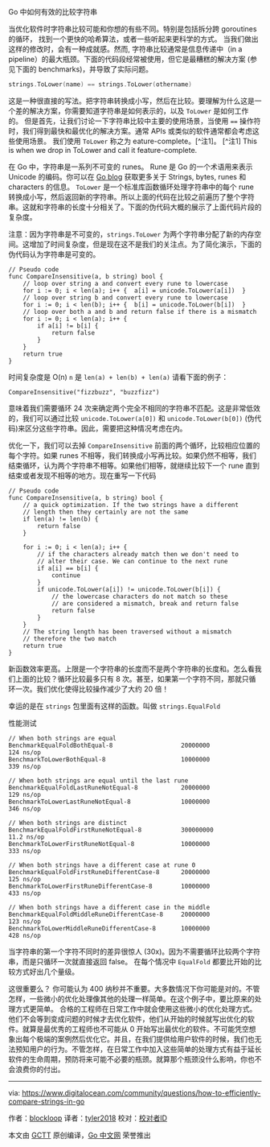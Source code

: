 
Go 中如何有效的比较字符串

当优化软件时字符串比较可能和你想的有些不同。特别是包括拆分跨 goroutines 的循环， 找到一个更快的哈希算法，或者一些听起来更科学的方式。
当我们做出这样的修改时，会有一种成就感。然而, 字符串比较通常是信息传递中（in a pipeline）的最大瓶颈。下面的代码段经常被使用，但它是最糟糕的解决方案 (参见下面的 benchmarks)，并导致了实际问题。
```go
strings.ToLower(name) == strings.ToLower(othername)
```
这是一种很直接的写法。把字符串转换成小写，然后在比较。要理解为什么这是一个差的解决方案，你需要知道字符串是如何表示的，以及 `ToLower` 是如何工作的。
但是首先，让我们讨论一下字符串比较中主要的使用场景，当使用 `==` 操作符时，我们得到最快和最优化的解决方案。通常 APIs 或类似的软件通常都会考虑这些使用场景。
我们使用 `ToLower` 称之为 eature-complete。[^注1]。
[^注1] This is when we drop in ToLower and call it feature-complete.

在 Go 中，字符串是一系列不可变的 runes。 Rune 是 Go 的一个术语用来表示 Unicode 的编码。你可以在 [Go blog](https://blog.golang.org/strings) 获取更多关于 Strings, bytes, runes 和 characters 的信息。 `ToLower` 是一个标准库函数循环处理字符串中的每个 rune 转换成小写，然后返回新的字符串。所以上面的代码在比较之前遍历了整个字符串。这就和字符串的长度十分相关了。下面的伪代码大概的展示了上面代码片段的复杂度。

注意：因为字符串是不可变的，`strings.ToLower` 为两个字符串分配了新的内存空间。这增加了时间复杂度，但是现在这不是我们的关注点。为了简化演示，下面的伪代码认为字符串是可变的。
```
// Pseudo code
func CompareInsensitive(a, b string) bool {
    // loop over string a and convert every rune to lowercase
    for i := 0; i < len(a); i++ {  a[i] = unicode.ToLower(a[i])  }
    // loop over string b and convert every rune to lowercase
    for i := 0; i < len(b); i++ {  b[i] = unicode.ToLower(b[i])  }
    // loop over both a and b and return false if there is a mismatch
    for i := 0; i < len(a); i++ {
        if a[i] != b[i] {
            return false
        }
    }
    return true
}
```
时间复杂度是 O(n) `n` 是 `len(a) + len(b) + len(a)` 请看下面的例子：
```
CompareInsensitive("fizzbuzz", "buzzfizz")
```
意味着我们需要循环 24 次来确定两个完全不相同的字符串不匹配。这是非常低效的，我们可以通过比较 `unicode.ToLower(a[0])` 和 `unicode.ToLower(b[0])` (伪代码)来区分这些字符串。因此，需要把这种情况考虑在内。

优化一下，我们可以去掉 `CompareInsensitive` 前面的两个循环，比较相应位置的每个字符。如果 runes 不相等，我们转换成小写再比较。如果仍然不相等，我们结束循环，认为两个字符串不相等。如果他们相等，就继续比较下一个 rune 直到结束或者发现不相等的地方。现在重写一下代码

```
// Pseudo code
func CompareInsensitive(a, b string) bool {
    // a quick optimization. If the two strings have a different
    // length then they certainly are not the same
    if len(a) != len(b) {
        return false
    }

    for i := 0; i < len(a); i++ {
        // if the characters already match then we don't need to
        // alter their case. We can continue to the next rune
        if a[i] == b[i] {
            continue
        }
        if unicode.ToLower(a[i]) != unicode.ToLower(b[i]) {
            // the lowercase characters do not match so these
            // are considered a mismatch, break and return false
            return false
        }
    }
    // The string length has been traversed without a mismatch
    // therefore the two match
    return true
}
```
新函数效率更高。上限是一个字符串的长度而不是两个字符串的长度和。怎么看我们上面的比较？循环比较最多只有 8 次。甚至，如果第一个字符不同，那就只循环一次。我们优化使得比较操作减少了大约 20 倍！

幸运的是在 `strings` 包里面有这样的函数。叫做 `strings.EqualFold`

性能测试
```
// When both strings are equal
BenchmarkEqualFoldBothEqual-8                   20000000               124 ns/op
BenchmarkToLowerBothEqual-8                     10000000               339 ns/op

// When both strings are equal until the last rune
BenchmarkEqualFoldLastRuneNotEqual-8            20000000               129 ns/op
BenchmarkToLowerLastRuneNotEqual-8              10000000               346 ns/op

// When both strings are distinct
BenchmarkEqualFoldFirstRuneNotEqual-8           300000000             11.2 ns/op
BenchmarkToLowerFirstRuneNotEqual-8             10000000               333 ns/op

// When both strings have a different case at rune 0
BenchmarkEqualFoldFirstRuneDifferentCase-8      20000000               125 ns/op
BenchmarkToLowerFirstRuneDifferentCase-8        10000000               433 ns/op

// When both strings have a different case in the middle
BenchmarkEqualFoldMiddleRuneDifferentCase-8     20000000               123 ns/op
BenchmarkToLowerMiddleRuneDifferentCase-8       10000000               428 ns/op
```
当字符串的第一个字符不同时的差异很惊人 (30x)。因为不需要循环比较两个字符串，而是只循环一次就直接返回 false。
在每个情况中 `EqualFold` 都要比开始的比较方式好出几个量级。

这很重要么？
你可能认为 400 纳秒并不重要。大多数情况下你可能是对的。不管怎样，一些微小的优化处理像其他的处理一样简单。在这个例子中，要比原来的处理方式更简单。
合格的工程师在日常工作中就会使用这些微小的优化处理方式。他们不会等到变成问题的时候才去优化软件，他们从开始的时候就写出优化的软件。就算是最优秀的工程师也不可能从 0 开始写出最优化的软件。不可能凭空想象出每个极端的案例然后优化它。并且，在我们提供给用户软件的时候，我们也无法预知用户的行为。不管怎样，在日常工作中加入这些简单的处理方式有益于延长软件的生命周期，预防将来可能不必要的瓶颈。就算那个瓶颈没什么影响，你也不会浪费你的付出。

----------------

via: https://www.digitalocean.com/community/questions/how-to-efficiently-compare-strings-in-go

作者：[blockloop](https://www.digitalocean.com/community/users/blockloop)
译者：[tyler2018](https://github.com/tyler2018)
校对：[校对者ID](https://github.com/校对者ID)

本文由 [GCTT](https://github.com/studygolang/GCTT) 原创编译，[Go 中文网](https://studygolang.com/) 荣誉推出
